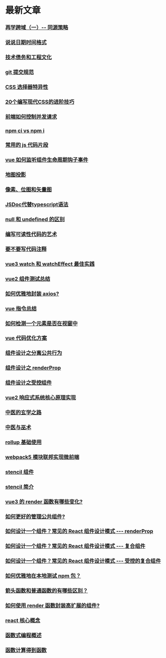# 最新文章

### [再学跨域（一）-- 同源策略](../web/js/再学跨域0.md)

### [说说日期时间格式](../packages/说说日期格式.md)

### [技术债务和工程文化](../others/functional-programming/技术债务和工程文化.md)

### [git 提交规范](../others/dev-tool/git提交规范.md)

### [CSS 选择器特异性](../web/css/selector-specificity.md)

### [20个编写现代CSS的进阶技巧](../web/css/20个编写现代CSS的进阶技巧.md)

### [前端如何控制并发请求](../web/js/前端如何控制并发请求.md)

### [npm ci vs npm i](../node/ci-vs-i.md)

### [常用的 js 代码片段](../web/js/useful-js-snippet.md)

### [vue 如何监听组件生命周期钩子事件](../vue3/如何监听组件生命周期钩子事件.md)

### [地图投影](../web-gis/地图投影.md)

### [像素、位图和矢量图](../web/js/bit-map-and-vertor-map.md)

### [JSDoc代替typescript语法](../others/ts/JSDoc代替typescript语法.md)

### [null 和 undefined 的区别](../web/js/null%E5%92%8Cundefined%E7%9A%84%E5%8C%BA%E5%88%AB.md)

### [编写可读性代码的艺术](../web/js/the-art-of-readable-code.md)

### [要不要写代码注释](../web/js/要不要写代码注释.md)

<!-- ### [Jest学习](../web/js/Jest-learn.md) -->

### [vue3 watch 和 watchEffect 最佳实践](../vue3/vue3-watch-best-practice.md)

### [vue2 组件测试总结](../vue2/test-vue-summary.md)

### [如何优雅地封装 axios?](../web/js/封装axios.md)

### [vue 指令总结](../vue3/指令.md)

### [如何检测一个元素是否在视窗中](../vue3/如何检测一个元素是否在视窗中.md)

### [vue 代码优化方案](../vue3/vue代码优化方案.md)

### [组件设计之分离公共行为](../vue3/组件设计之分离公共行为.md)

### [组件设计之 renderProp](../vue3/组件设计之render-prop.md)

### [组件设计之受控组件](../vue3/组件设计之受控组件.md)

### [vue2 响应式系统核心原理实现](../vue2/vue2响应式系统核心原理实现.md)

### [中医的玄学之路](../science/中医的玄学之路.md)

### [中医与巫术](../science/中医与巫术.md)

### [rollup 基础使用](../webpack/rollup基础使用.md)

### [webpack5 模块联邦实现微前端](../webpack/模块联邦实现微前端.md)

### [stencil 组件](../web/js/stencil组件.md)

### [stencil 简介](../web/js/stencil简介.md)

### [vue3 的 render 函数有哪些变化?](../vue3/render函数.md)

### [如何更好的管理公共组件?](../vue2/如何更好的管理公共组件.md)

### [如何设计一个组件？常见的 React 组件设计模式 --- renderProp](../react/render-props.md)

### [如何设计一个组件？常见的 React 组件设计模式 --- 复合组件](../react/compound-component.md)

### [如何设计一个组件？常见的 React 组件设计模式 --- 受控的复合组件](../react/control-props.md)

### [如何优雅地在本地测试 npm 包？](../node/如何在本地测试npm包.md)

### [箭头函数和普通函数的有哪些区别？](../web/js/箭头函数和普通函数的区别.md)

### [如何使用 render 函数封装高扩展的组件?](../vue2/如何使用render函数封装高扩展的组件.md)

### [react 核心概念](../react/react-basic.md)

### [函数式编程概述](../others/functional-programming/函数式编程概述.md)

### [函数计算得到函数](../others/functional-programming/函数计算得到函数.md)
